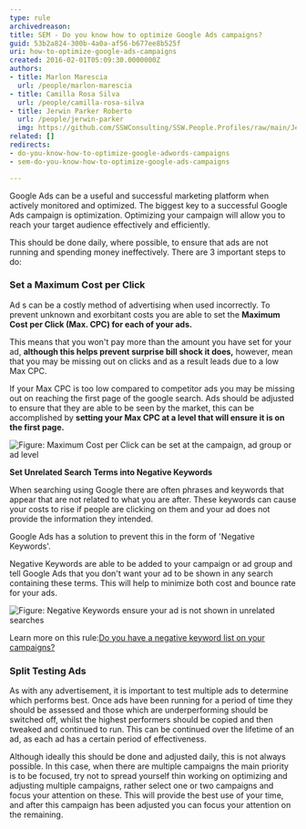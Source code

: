 ```yaml
---
type: rule
archivedreason: 
title: SEM - Do you know how to optimize Google Ads campaigns?
guid: 53b2a824-300b-4a0a-af56-b677ee8b525f
uri: how-to-optimize-google-ads-campaigns
created: 2016-02-01T05:09:30.0000000Z
authors:
- title: Marlon Marescia
  url: /people/marlon-marescia
- title: Camilla Rosa Silva
  url: /people/camilla-rosa-silva
- title: Jerwin Parker Roberto
  url: /people/jerwin-parker
  img: https://github.com/SSWConsulting/SSW.People.Profiles/raw/main/Jerwin-Parker/Images/Jerwin-Parker-Profile.jpg
related: []
redirects:
- do-you-know-how-to-optimize-google-adwords-campaigns
- sem-do-you-know-how-to-optimize-google-ads-campaigns

---
```


Google Ads can be a useful and successful marketing platform when actively monitored and optimized. The biggest key to a successful Google Ads campaign is optimization. Optimizing your campaign will allow you to reach your target audience effectively and efficiently.

This should be done daily, where possible, to ensure that ads are not running and spending money ineffectively. There are 3 important steps to do:

<!--endintro-->

### Set a Maximum Cost per Click 

Ad s can be a costly method of advertising when used incorrectly. To prevent unknown and exorbitant costs you are able to set the  **Maximum Cost per Click (Max. CPC) for each of your ads.**

This means that you won't pay more than the amount you have set for your ad, **although this helps prevent surprise bill shock it does,** however, mean that you may be missing out on clicks and as a result leads due to a low Max CPC.

If your Max CPC is too low compared to competitor ads you may be missing out on reaching the first page of the google search. Ads should be adjusted to ensure that they are able to be seen by the market, this can be accomplished by  **setting your Max CPC at a level that will ensure it is on the first page.**

![Figure: Maximum Cost per Click can be set at the campaign, ad group or ad level](2016-02-25\_8-16-05.jpg)  

**Set Unrelated Search Terms into Negative Keywords**

When searching using Google there are often phrases and keywords that appear that are not related to what you are after. These keywords can cause your costs to rise if people are clicking on them and your ad does not provide the information they intended.

Google Ads has a solution to prevent this in the form of 'Negative Keywords'.

Negative Keywords are able to be added to your campaign or ad group and tell Google Ads that you don't want your ad to be shown in any search containing these terms. This will help to minimize both cost and bounce rate for your ads.

![Figure: Negative Keywords ensure your ad is not shown in unrelated searches](2016-02-25\_8-18-14.jpg)  

Learn more on this rule:[Do you have a negative keyword list on your campaigns?](/how-to-create-a-negative-keyword-list)

### Split Testing Ads 

As with any advertisement, it is important to test multiple ads to determine which performs best. Once ads have been running for a period of time they should be assessed and those which are underperforming should be switched off, whilst the highest performers should be copied and then tweaked and continued to run. This can be continued over the lifetime of an ad, as each ad has a certain period of effectiveness.

Although ideally this should be done and adjusted daily, this is not always possible. In this case, when there are multiple campaigns the main priority is to be focused, try not to spread yourself thin working on optimizing and adjusting multiple campaigns, rather select one or two campaigns and focus your attention on these. This will provide the best use of your time, and after this campaign has been adjusted you can focus your attention on the remaining.
